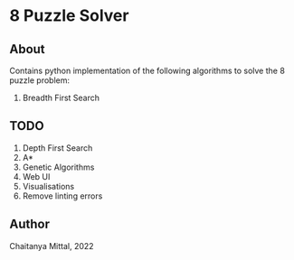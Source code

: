 # 8 Puzzle Solver

## About

Contains python implementation of the following algorithms to solve the 8 puzzle problem:
1. Breadth First Search

## TODO

1. Depth First Search
2. A*
3. Genetic Algorithms
4. Web UI
5. Visualisations
6. Remove linting errors

## Author
Chaitanya Mittal, 2022

